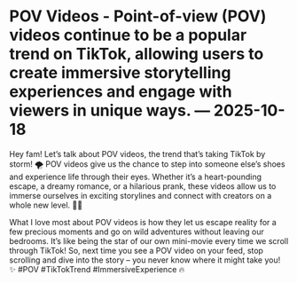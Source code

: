 # POV Videos - Point-of-view (POV) videos continue to be a popular trend on TikTok, allowing users to create immersive storytelling experiences and engage with viewers in unique ways. — 2025-10-18

Hey fam! Let’s talk about POV videos, the trend that’s taking TikTok by storm! 🌪️ POV videos give us the chance to step into someone else’s shoes and experience life through their eyes. Whether it’s a heart-pounding escape, a dreamy romance, or a hilarious prank, these videos allow us to immerse ourselves in exciting storylines and connect with creators on a whole new level. 🎥💥

What I love most about POV videos is how they let us escape reality for a few precious moments and go on wild adventures without leaving our bedrooms. It’s like being the star of our own mini-movie every time we scroll through TikTok! So, next time you see a POV video on your feed, stop scrolling and dive into the story – you never know where it might take you! ✨ #POV #TikTokTrend #ImmersiveExperience 🔥